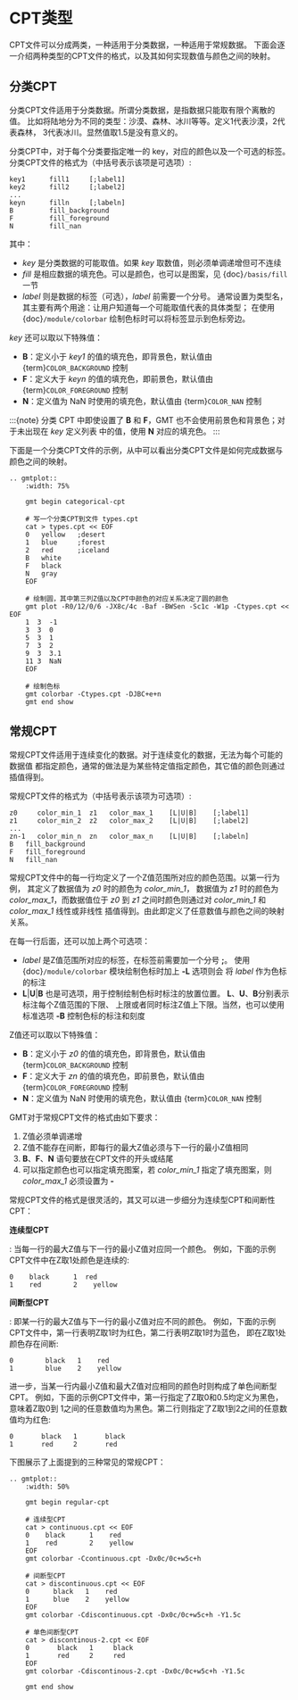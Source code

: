 # CPT类型

CPT文件可以分成两类，一种适用于分类数据，一种适用于常规数据。
下面会逐一介绍两种类型的CPT文件的格式，以及其如何实现数值与颜色之间的映射。

## 分类CPT

分类CPT文件适用于分类数据。所谓分类数据，是指数据只能取有限个离散的值。
比如将陆地分为不同的类型：沙漠、森林、冰川等等。定义1代表沙漠，2代表森林，
3代表冰川。显然值取1.5是没有意义的。

分类CPT中，对于每个分类要指定唯一的 key，对应的颜色以及一个可选的标签。
分类CPT文件的格式为（中括号表示该项是可选项）:

```
key1      fill1     [;label1]
key2      fill2     [;label2]
...
keyn      filln     [;labeln]
B         fill_background
F         fill_foreground
N         fill_nan
```

其中：

- *key* 是分类数据的可能取值。如果 *key* 取数值，则必须单调递增但可不连续
- *fill* 是相应数据的填充色。可以是颜色，也可以是图案，见 {doc}`/basis/fill` 一节
- *label* 则是数据的标签（可选），*label* 前需要一个分号。
  通常设置为类型名，其主要有两个用途：让用户知道每一个可能取值代表的具体类型；
  在使用 {doc}`/module/colorbar` 绘制色标时可以将标签显示到色标旁边。

*key* 还可以取以下特殊值：

- **B**：定义小于 *key1* 的值的填充色，即背景色，默认值由 {term}`COLOR_BACKGROUND` 控制
- **F**：定义大于 *keyn* 的值的填充色，即前景色，默认值由 {term}`COLOR_FOREGROUND` 控制
- **N**：定义值为 NaN 时使用的填充色，默认值由 {term}`COLOR_NAN` 控制

:::{note}
分类 CPT 中即使设置了 **B** 和 **F**，GMT 也不会使用前景色和背景色；对于未出现在 *key* 定义列表
中的值，使用 **N** 对应的填充色。
:::

下面是一个分类CPT文件的示例，从中可以看出分类CPT文件是如何完成数据与颜色之间的映射。

```{eval-rst}
.. gmtplot::
    :width: 75%

    gmt begin categorical-cpt

    # 写一个分类CPT到文件 types.cpt
    cat > types.cpt << EOF
    0   yellow   ;desert
    1   blue     ;forest
    2   red      ;iceland
    B   white
    F   black
    N   gray
    EOF

    # 绘制圆，其中第三列Z值以及CPT中颜色的对应关系决定了圆的颜色
    gmt plot -R0/12/0/6 -JX8c/4c -Baf -BWSen -Sc1c -W1p -Ctypes.cpt << EOF
    1  3  -1
    3  3  0
    5  3  1
    7  3  2
    9  3  3.1
    11 3  NaN
    EOF

    # 绘制色标
    gmt colorbar -Ctypes.cpt -DJBC+e+n
    gmt end show
```

## 常规CPT

常规CPT文件适用于连续变化的数据。对于连续变化的数据，无法为每个可能的数据值
都指定颜色，通常的做法是为某些特定值指定颜色，其它值的颜色则通过插值得到。

常规CPT文件的格式为（中括号表示该项为可选项）:

```
z0     color_min_1  z1   color_max_1    [L|U|B]    [;label1]
z1     color_min_2  z2   color_max_2    [L|U|B]    [;label2]
...
zn-1   color_min_n  zn   color_max_n    [L|U|B]    [;labeln]
B   fill_background
F   fill_foreground
N   fill_nan
```

常规CPT文件中的每一行均定义了一个Z值范围所对应的颜色范围。以第一行为例，
其定义了数据值为 *z0* 时的颜色为 *color_min_1*，
数据值为 *z1* 时的颜色为 *color_max_1*，而数据值位于 *z0* 到
*z1* 之间时颜色则通过对 *color_min_1* 和 *color_max_1* 线性或非线性
插值得到。由此即定义了任意数值与颜色之间的映射关系。

在每一行后面，还可以加上两个可选项：

- *label* 是Z值范围所对应的标签，在标签前需要加一个分号 **;**。
  使用 {doc}`/module/colorbar` 模块绘制色标时加上 **-L** 选项则会
  将 *label* 作为色标的标注
- **L**|**U**|**B** 也是可选项，用于控制绘制色标时标注的放置位置。
  **L**、**U**、**B**分别表示标注每个Z值范围的下限、
  上限或者同时标注Z值上下限。当然，也可以使用标准选项 **-B** 控制色标的标注和刻度

Z值还可以取以下特殊值：

- **B**：定义小于 *z0* 的值的填充色，即背景色，默认值由 {term}`COLOR_BACKGROUND` 控制
- **F**：定义大于 *zn* 的值的填充色，即前景色，默认值由 {term}`COLOR_FOREGROUND` 控制
- **N**：定义值为 NaN 时使用的填充色，默认值由 {term}`COLOR_NAN` 控制

GMT对于常规CPT文件的格式由如下要求：

1. Z值必须单调递增
2. Z值不能存在间断，即每行的最大Z值必须与下一行的最小Z值相同
3. **B**、**F**、**N** 语句要放在CPT文件的开头或结尾
4. 可以指定颜色也可以指定填充图案，若 *color_min_1* 指定了填充图案，则
   *color_max_1* 必须设置为 **-**

常规CPT文件的格式是很灵活的，其又可以进一步细分为连续型CPT和间断性CPT：

**连续型CPT**

: 当每一行的最大Z值与下一行的最小Z值对应同一个颜色。
  例如，下面的示例CPT文件中在Z取1处颜色是连续的:

  ```
  0    black      1  red
  1    red        2    yellow
  ```

**间断型CPT**

: 即某一行的最大Z值与下一行的最小Z值对应不同的颜色。
  例如，下面的示例CPT文件中，第一行表明Z取1时为红色，第二行表明Z取1时为蓝色，
  即在Z取1处颜色存在间断:

  ```
  0        black   1    red
  1        blue    2    yellow
  ```

  进一步，当某一行内最小Z值和最大Z值对应相同的颜色时则构成了单色间断型CPT。
  例如，下面的示例CPT文件中，第一行指定了Z取0和0.5均定义为黑色，意味着Z取0到
  1之间的任意数值均为黑色。第二行则指定了Z取1到2之间的任意数值均为红色:

  ```
  0       black   1       black
  1       red     2       red
  ```

下图展示了上面提到的三种常见的常规CPT：

```{eval-rst}
.. gmtplot::
    :width: 50%

    gmt begin regular-cpt

    # 连续型CPT
    cat > continuous.cpt << EOF
    0    black      1    red
    1    red        2    yellow
    EOF
    gmt colorbar -Ccontinuous.cpt -Dx0c/0c+w5c+h

    # 间断型CPT
    cat > discontinuous.cpt << EOF
    0      black   1    red
    1      blue    2    yellow
    EOF
    gmt colorbar -Cdiscontinuous.cpt -Dx0c/0c+w5c+h -Y1.5c

    # 单色间断型CPT
    cat > discontinous-2.cpt << EOF
    0       black   1     black
    1       red     2     red
    EOF
    gmt colorbar -Cdiscontinous-2.cpt -Dx0c/0c+w5c+h -Y1.5c

    gmt end show
```
